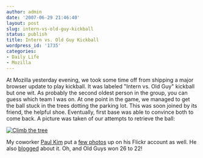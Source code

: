 ```yaml
---
author: admin
date: '2007-06-29 21:46:40'
layout: post
slug: intern-vs-old-guy-kickball
status: publish
title: Intern vs. Old Guy Kickball
wordpress_id: '1735'
categories:
- Daily Life
- Mozilla
---
```


At Mozilla yesterday evening, we took some time off from shipping a
major browser update to play kickball. It was labeled "Intern vs. Old
Guy" kickball but one wit. As probably the second oldest person in the
group, you can guess which team I was on. At one point in the game, we
managed to get the ball stuck in the trees dotting the parking lot. This
was soon joined by its friend, the helpful shoe. Eventually, first base
was able to convince both to come back. A picture was taken of our
attempts to retrieve the ball:
[](http://www.flickr.com/photo_zoom.gne?id=654288193&size=m&context=set-1556088)

[![Climb the
tree](http://farm2.static.flickr.com/1242/654288193_068862a91f.jpg)](http://www.flickr.com/photo_zoom.gne?id=654288193&size=m&context=set-1556088)

My coworker [Paul Kim](http://www.numenity.org/blog/) put a [few
photos](http://www.flickr.com/photos/fmg2001/tags/kickball/) up on his
Flickr account as well. He also
[blogged](http://www.numenity.org/blog/2007/06/29/iphone-free-for-all/)
about it. Oh, and Old Guys won 26 to 22!
